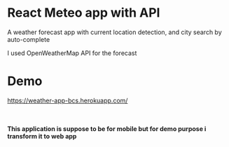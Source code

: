 <h1>React Meteo app with API</h1>

<p>A weather forecast app with current location detection, and city search by auto-complete</p>

<p>I used OpenWeatherMap API for the forecast</p>

<h1>Demo</h1>
<p><a href="https://weather-app-bcs.herokuapp.com/" target="_blank">https://weather-app-bcs.herokuapp.com/</a></p>

<br/><br/>
<b>This application is suppose to be for mobile but for demo purpose i transform it to web app</b>
